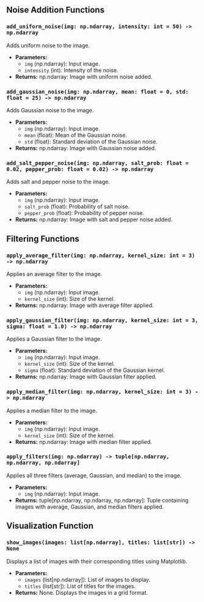 ## Noise Addition Functions

### `add_uniform_noise(img: np.ndarray, intensity: int = 50) -> np.ndarray`
Adds uniform noise to the image.
- **Parameters:**
  - `img` (np.ndarray): Input image.
  - `intensity` (int): Intensity of the noise.
- **Returns:** np.ndarray: Image with uniform noise added.

### `add_gaussian_noise(img: np.ndarray, mean: float = 0, std: float = 25) -> np.ndarray`
Adds Gaussian noise to the image.
- **Parameters:**
  - `img` (np.ndarray): Input image.
  - `mean` (float): Mean of the Gaussian noise.
  - `std` (float): Standard deviation of the Gaussian noise.
- **Returns:** np.ndarray: Image with Gaussian noise added.

### `add_salt_pepper_noise(img: np.ndarray, salt_prob: float = 0.02, pepper_prob: float = 0.02) -> np.ndarray`
Adds salt and pepper noise to the image.
- **Parameters:**
  - `img` (np.ndarray): Input image.
  - `salt_prob` (float): Probability of salt noise.
  - `pepper_prob` (float): Probability of pepper noise.
- **Returns:** np.ndarray: Image with salt and pepper noise added.

## Filtering Functions

### `apply_average_filter(img: np.ndarray, kernel_size: int = 3) -> np.ndarray`
Applies an average filter to the image.
- **Parameters:**
  - `img` (np.ndarray): Input image.
  - `kernel_size` (int): Size of the kernel.
- **Returns:** np.ndarray: Image with average filter applied.

### `apply_gaussian_filter(img: np.ndarray, kernel_size: int = 3, sigma: float = 1.0) -> np.ndarray`
Applies a Gaussian filter to the image.
- **Parameters:**
  - `img` (np.ndarray): Input image.
  - `kernel_size` (int): Size of the kernel.
  - `sigma` (float): Standard deviation of the Gaussian kernel.
- **Returns:** np.ndarray: Image with Gaussian filter applied.

### `apply_median_filter(img: np.ndarray, kernel_size: int = 3) -> np.ndarray`
Applies a median filter to the image.
- **Parameters:**
  - `img` (np.ndarray): Input image.
  - `kernel_size` (int): Size of the kernel.
- **Returns:** np.ndarray: Image with median filter applied.

### `apply_filters(img: np.ndarray) -> tuple[np.ndarray, np.ndarray, np.ndarray]`
Applies all three filters (average, Gaussian, and median) to the image.
- **Parameters:**
  - `img` (np.ndarray): Input image.
- **Returns:** tuple[np.ndarray, np.ndarray, np.ndarray]: Tuple containing images with average, Gaussian, and median filters applied.

## Visualization Function

### `show_images(images: list[np.ndarray], titles: list[str]) -> None`
Displays a list of images with their corresponding titles using Matplotlib.
- **Parameters:**
  - `images` (list[np.ndarray]): List of images to display.
  - `titles` (list[str]): List of titles for the images.
- **Returns:** None. Displays the images in a grid format.